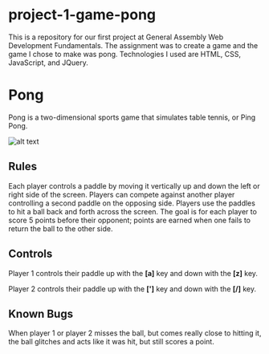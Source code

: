 # project-1-game-pong
This is a repository for our first project at General Assembly Web Development Fundamentals. The assignment was to create a game and the game I chose to make was pong. Technologies I used are HTML, CSS, JavaScript, and JQuery.

<h1>Pong</h1>

Pong is a two-dimensional sports game that simulates table tennis, or Ping Pong. 

![alt text](https://i.imgur.com/HxCpqbY.png)

<h2>Rules</h2>

Each player controls a paddle by moving it vertically up and down the left or right side of the screen. Players can compete against another player controlling a second paddle on the opposing side. Players use the paddles to hit a ball back and forth across the screen. The goal is for each player to score 5 points before their opponent; points are earned when one fails to return the ball to the other side.


<h2>Controls</h2> 

Player 1 controls their paddle up with the **[a]** key and down with the **[z]** key.

Player 2 controls their paddle up with the **[']** key and down with the **[/]** key.

<h2>Known Bugs</h2> 

When player 1 or player 2 misses the ball, but comes really close to hitting it, the ball glitches and acts like it was hit, but still scores a point. 
